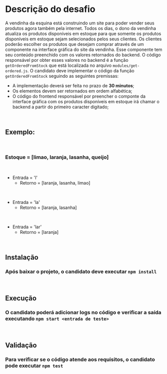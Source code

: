 # Descrição do desafio

A vendinha da esquina está construindo um site para poder vender seus produtos agora também pela internet. Todos os dias, o dono da vendinha atualiza os produtos disponíveis em estoque para que somente os produtos disponíveis em estoque sejam selecionados pelos seus clientes. Os clientes poderão escolher os produtos que desejam comprar através de um componente na interface gráfica do site da vendinha. Esse componente tem seu conteúdo preenchido com os valores retornados do backend. O código responsável por obter esses valores no backend é a função `getOrderedFromStock` que está localizada no arquivo `modules/get-ordered.js`. O candidato deve implementar o código da função `getOrderedFromStock` seguindo as seguintes premissas:

- A implementação deverá ser feita no prazo de **30 minutos**;
- Os elementos devem ser retornados em ordem alfabética;
- O código do frontend responsável por preencher o componte da interface gráfica com os produtos disponíveis em estoque irá chamar o backend a partir do primeiro caracter digitado;

<br>

## Exemplo:

<br>

### Estoque = [limao, laranja, lasanha, queijo]

<br>

- Entrada = 'l'
    - Retorno = [laranja, lasanha, limao]

<br>

- Entrada = 'la'
    - Retorno = [laranja, lasanha]

<br>

- Entrada = 'lar'
    - Retorno = [laranja]

<br>

## Instalação

### Após baixar o projeto, o candidato deve executar `npm install`

<br>

## Execução 

### O candidato poderá adicionar logs no código e verificar a saída executando `npm start <entrada de teste>`


<br>

## Validação

### Para verificar se o código atende aos requisitos, o candidato pode executar `npm test`

